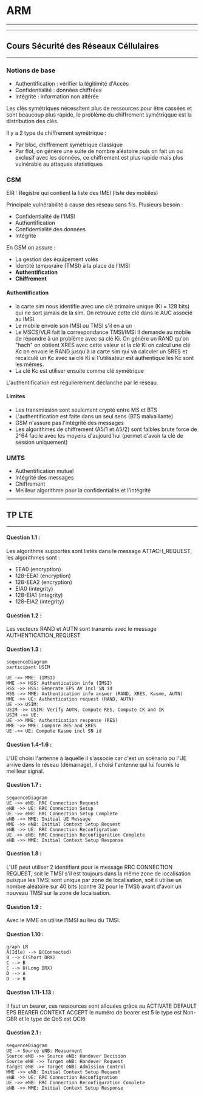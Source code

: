 # ARM

---
---

## Cours Sécurité des Réseaux Céllulaires

---

### Notions de base

* Authentification : vérifier la légitimité d'Accès
* Confidentialité : données chiffrées
* Intégrité : information non altérée

Les clés symétriques nécessitent plus de ressources pour être cassées et sont beaucoup plus rapide, le problème du chiffrement symétriqque est la distribution des clés.

Il y a 2 type de chiffrement symétrique :
* Par bloc, chiffrement symétrique classique
* Par flot, on génère une suite de nombre aléatoire puis on fait un ou exclusif avec les données, ce chiffrement est plus rapide mais plus vulnérable au attaques statistiques

### GSM

EIR : Registre qui contient la liste des IMEI (liste des mobiles)

Principale vulnérabilité à cause des réseau sans fils. Plusieurs besoin :
* Confidentialité de l'IMSI
* Authentification
* Confidentialité des données
* Intégrité

En GSM on assure :
* La gestion des équipement volés
* Identité temporaire (TMSI) à la place de l'IMSI
* **Authentification**
* **Chiffrement**

#### Authentification

* la carte sim nous identifie avec une clé primaire unique (Ki = 128 bits) qui ne sort jamais de la sim. On retrouve cette clé dans le AUC associé au IMSI.
* Le mobile envoie son IMSI ou TMSI s'il en a un
* Le MSCS/VLR fait la correspondance TMSI/IMSI il demande au mobile de répondre à un problème avec sa clé Ki. On génère un RAND qu'on "hach" on obtient XRES avec cette valeur et la clé Ki on calcul une clé Kc on envoie le RAND jusqu'à la carte sim qui va calculer un SRES et recalculé un Kc avec sa clé Ki si l'utilisateur est authentique les Kc sont les mêmes.
* La clé Kc est utiliser ensuite comme clé symétrique

L'authentification est régulierement déclanché par le réseau.

#### Limites

* Les transmission sont seulement crypté entre MS et BTS 
* L'authentification est faite dans un seul sens (BTS malvaillante)
* GSM n'assure pas l'intégrité des messages
* Les algorithmes de chiffrement (A5/1 et A5/2) sont faibles brute force de 2^64 facile avec les moyens d'aujourd'hui (permet d'avoir la clé de session uniquement)

### UMTS

* Authentification mutuel
* Intégrité des messages
* Chiffrement
* Meilleur algorithme pour la confidentialité et l'intégrité

---

## TP LTE

---
#### Question 1.1 :
Les algorithme supportés sont listés dans le message ATTACH_REQUEST, les algorithmes sont :
* EEA0 (encryption)
* 128-EEA1 (encryption)
* 128-EEA2 (encryption)
* EIA0 (integrity)
* 128-EIA1 (integrity)
* 128-EIA2 (integrity)

#### Question 1.2 :
Les vecteurs RAND et AUTN sont transmis avec le message AUTHENTICATION_REQUEST

#### Question 1.3 :
```mermaid
sequenceDiagram
participant USIM
 
UE ->> MME: (IMSI)
MME ->> HSS: Authentication info (IMSI)
HSS ->> HSS: Generate EPS AV incl SN id
HSS ->> MME: Authentication info answer (RAND, XRES, Kasme, AUTN)
MME ->> UE: Authentication request (RAND, AUTN)
UE ->> USIM: 
USIM ->> USIM: Verify AUTN, Compute RES, Compute CK and IK
USIM ->> UE: 
UE ->> MME: Authentication response (RES)
MME ->> MME: Compare RES and XRES
UE ->> UE: Compute Kasme incl SN id
```

#### Question 1.4-1.6 :
L'UE choisi l'antenne à laquelle il s'associe car c'est un scénario ou l'UE arrive dans le réseau (démarrage), il choisi l'antenne qui lui fournis le meilleur signal.

#### Question 1.7 :
```mermaid
sequenceDiagram
UE ->> eNB: RRC Connection Request
eNB ->> UE: RRC Connection Setup
UE ->> eNB: RRC Connection Setup Complete
eNB ->> MME: Initial UE Message
MME ->> eNB: Initial Context Setup Request
eNB ->> UE: RRC Connection Reconfigration 
UE ->> eNB: RRC Connection Reconfiguration Complete
eNB ->> MME: Initial Context Setup Response
```

#### Question 1.8 :
L'UE peut utiliser 2 identifiant pour le message RRC CONNECTION REQUEST, soit le TMSI s'il est toujours dans la même zone de localisation puisque les TMSI sont unique par zone de localisation, soit il utilise un nombre aléatoire sur 40 bits (contre 32 pour le TMSI) avant d'avoir un nouveau TMSI sur la zone de localisation.

#### Question 1.9 :
Avec le MME on utilise l'IMSI au lieu du TMSI.

#### Question 1.10 :
```mermaid
graph LR
A(Idle) --> B(Connected)
B --> C(Short DRX)
C --> B
C --> D(Long DRX)
D --> A
D --> B
```

#### Question 1.11-1.13 :
Il faut un bearer, ces ressources sont allouées grâce au ACTIVATE DEFAULT EPS BEARER CONTEXT ACCEPT le numéro de bearer est 5 le type est Non-GBR et le type de QoS est QCI6

#### Question 2.1 :
```mermaid
sequenceDiagram
UE -> Source eNB: Measurment
Source eNB ->> Source eNB: Handover Decision
Source eNB ->> Target eNB: Handover Request
Target eNB ->> Target eNB: Admission Control
MME ->> eNB: Initial Context Setup Request
eNB ->> UE: RRC Connection Reconfigration 
UE ->> eNB: RRC Connection Reconfiguration Complete
eNB ->> MME: Initial Context Setup Response
```
<!--stackedit_data:
eyJoaXN0b3J5IjpbLTIxNDA0NDI4MzRdfQ==
-->